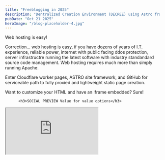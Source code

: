 ```yaml
---
title: "Freeblogging in 2025"
description: "Dentralized Creation Environment (DECREE) using Astro framework, Github and Cloudflare to make a great basic site"
pubDate: "Oct 21 2025"
heroImage: "/blog-placeholder-4.jpg"
---
```


Web hosting is easy!

Correction... web hosting is easy, if you have dozens of years of I.T. experience, reliable power, internet with public facing ddos protection, 
server infrastructre running the latest software with industry standandard source code management. Web hosting requires much more than simply
running Apache.

Enter Cloudflare worker pages, ASTRO site framework, and GitHub for serviceable path to fully proxied and lightweight static page creation.

Want to customize your HTML and have an iframe embedded? Sure!

		  <h3>SOCIAL PREVIEW Value for value options</h3>
  <iframe
    src="https://primal.net/e/naddr1qvzqqqr4gupzqaf4zg3xgl9xyn8pvjch5gjkd2nhf53ldqzd2kla9a3ssug0mhx5qq09vctvw4jj6en0wgkhvctvw4jj6mmsw35k7mnn94k8vmmtwdssx60hue"
    title="Value for value options"
    loading="lazy"
    allowfullscreen>
  </iframe>
